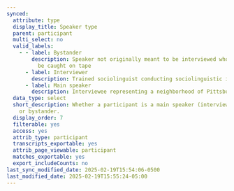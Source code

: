 ```yaml
---
synced:
  attribute: type
  display_title: Speaker type
  parent: participant
  multi_select: no
  valid_labels:
    - - label: Bystander
        description: Speaker not originally meant to be interviewed who happened to
          be caught on tape
      - label: Interviewer
        description: Trained sociolinguist conducting sociolinguistic interviews
      - label: Main speaker
        description: Interviewee representing a neighborhood of Pittsburgh
  data_type: select
  short_description: Whether a participant is a main speaker (interviewee), interviewer,
    or bystander.
  display_order: 7
  filterable: yes
  access: yes
  attrib_type: participant
  transcripts_exportable: yes
  attrib_page_viewable: participant
  matches_exportable: yes
  export_includeCounts: no
last_sync_modified_date: 2025-02-19T15:54:06-0500
last_modified_date: 2025-02-19T15:55:24-05:00
---
```


